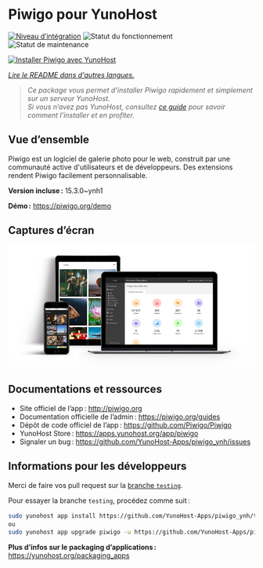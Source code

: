 <!--
Nota bene : ce README est automatiquement généré par <https://github.com/YunoHost/apps/tree/master/tools/readme_generator>
Il NE doit PAS être modifié à la main.
-->

# Piwigo pour YunoHost

[![Niveau d’intégration](https://apps.yunohost.org/badge/integration/piwigo)](https://ci-apps.yunohost.org/ci/apps/piwigo/)
![Statut du fonctionnement](https://apps.yunohost.org/badge/state/piwigo)
![Statut de maintenance](https://apps.yunohost.org/badge/maintained/piwigo)

[![Installer Piwigo avec YunoHost](https://install-app.yunohost.org/install-with-yunohost.svg)](https://install-app.yunohost.org/?app=piwigo)

*[Lire le README dans d'autres langues.](./ALL_README.md)*

> *Ce package vous permet d’installer Piwigo rapidement et simplement sur un serveur YunoHost.*  
> *Si vous n’avez pas YunoHost, consultez [ce guide](https://yunohost.org/install) pour savoir comment l’installer et en profiter.*

## Vue d’ensemble

Piwigo est un logiciel de galerie photo pour le web, construit par une communauté active d'utilisateurs et de développeurs. Des extensions rendent Piwigo facilement personnalisable.


**Version incluse :** 15.3.0~ynh1

**Démo :** <https://piwigo.org/demo>

## Captures d’écran

![Capture d’écran de Piwigo](./doc/screenshots/screenshot_Piwigo.jpg)

## Documentations et ressources

- Site officiel de l’app : <http://piwigo.org>
- Documentation officielle de l’admin : <https://piwigo.org/guides>
- Dépôt de code officiel de l’app : <https://github.com/Piwigo/Piwigo>
- YunoHost Store : <https://apps.yunohost.org/app/piwigo>
- Signaler un bug : <https://github.com/YunoHost-Apps/piwigo_ynh/issues>

## Informations pour les développeurs

Merci de faire vos pull request sur la [branche `testing`](https://github.com/YunoHost-Apps/piwigo_ynh/tree/testing).

Pour essayer la branche `testing`, procédez comme suit :

```bash
sudo yunohost app install https://github.com/YunoHost-Apps/piwigo_ynh/tree/testing --debug
ou
sudo yunohost app upgrade piwigo -u https://github.com/YunoHost-Apps/piwigo_ynh/tree/testing --debug
```

**Plus d’infos sur le packaging d’applications :** <https://yunohost.org/packaging_apps>
